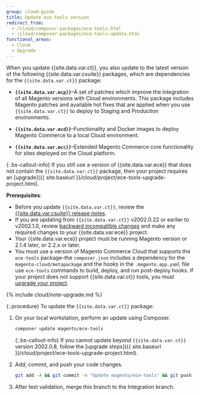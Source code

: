 ```yaml
---
group: cloud-guide
title: Update ece-tools version
redirect_from:
  - /cloud/composer-packages/ece-tools.html
  - /cloud/composer-packages/ece-tools-update.html
functional_areas:
  - Cloud
  - Upgrade
---
```


When you update {{site.data.var.ct}}, you also update to the latest version of the following {{site.data.var.csuite}} packages, which are dependencies for the `{{site.data.var.ct}}` package:

-  **`{{site.data.var.mcp}}`**–A set of patches which improve the integration of all Magento versions with Cloud environments. This package includes Magento patches and available hot fixes that are applied when you use `{{site.data.var.ct}}` to deploy to Staging and Production environments.

-  **`{{site.data.var.mcd}}`**–Functionality and Docker images to deploy Magento Commerce to a local Cloud environment.

-  **`{{site.data.var.mcc}}`**–Extended Magento Commerce core functionality for sites deployed on the Cloud platform.

{:.bs-callout-info}
If you still use a version of {{site.data.var.ece}} that does not contain the `{{site.data.var.ct}}` package, then your project requires an [upgrade]({{ site.baseurl }}/cloud/project/ece-tools-upgrade-project.html).

**Prerequisites**:

-  Before you update `{{site.data.var.ct}}`, review the [{{site.data.var.csuite}} release notes].
-  If you are updating from `{{site.data.var.ct}}` v2002.0.22 or earlier to v2002.1.0, review [backward incompatible changes] and make any required changes to your {{site.data.var.ece}} project.
-  Your {{site.data.var.ece}} project must be running Magento version or 2.1.4 later, or 2.2.x or later.
-  You must use a version of Magento Commerce Cloud that supports the `ece-tools` package–the `composer.json` includes a dependency for the `magento-cloud/metapackage` and the hooks in the  `.magento.app.yaml` file use `ece-tools` commands to build, deploy, and run post-deploy hooks. If your project does not support {{site.data.var.ct}} tools, you must [upgrade your project].

{% include cloud/note-upgrade.md %}

{:.procedure}
To update the `{{site.data.var.ct}}` package:

1. On your local workstation, perform an update using Composer.

    ```bash
    composer update magento/ece-tools
    ```

     {:.bs-callout-info}
    If you cannot update beyond `{{site.data.var.ct}}` version 2002.0.8, follow the [upgrade steps]({{ site.baseurl }}/cloud/project/ece-tools-upgrade-project.html).

1. Add, commit, and push your code changes.

    ```bash
    git add -A && git commit -m "Update magento/ece-tools" && git push origin <branch-name>
    ```

1. After test validation, merge this branch to the Integration branch.

[latest `{{site.data.var.ct}}` release]: {{site.baseurl}}/cloud/release-notes/ece-release-notes.html
[{{site.data.var.csuite}} release notes]: {{site.baseurl}}/cloud/release-notes/cloud-tools.html
[{{site.data.var.mcp-product}} release notes]: {{site.baseurl}}/cloud/release-notes/mcp-release-notes.html
[{{site.data.var.mcd-product}} release notes]: {{site.baseurl}}/cloud/release-notes/mcd-release-notes.html
[{{site.data.var.mcc-product}} release notes]: {{site.baseurl}}/cloud/release-notes/mcc-release-notes.html
[backward incompatible changes]: {{site.baseurl}}/cloud/release-notes/backward-incompatible-changes.html
[Upgrade to use ece-tools]: {{site.baseurl}}/cloud/project/ece-tools-upgrade-project.html
[upgrade your project]: {{site.baseurl}}/cloud/project/ece-tools-upgrade-project.html
[upgrade Magento version]: {{site.baseurl}}/cloud/project//cloud/project/project-upgrade.html
